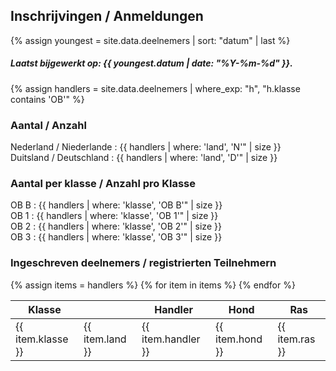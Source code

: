 ## Inschrijvingen / Anmeldungen

{% assign youngest = site.data.deelnemers | sort: "datum" | last %}

##### Laatst bijgewerkt op: {{ youngest.datum | date: "%Y-%m-%d" }}.

{% assign handlers = site.data.deelnemers | where_exp: "h", "h.klasse contains 'OB'" %}

### Aantal / Anzahl<br/>

Nederland / Niederlande : {{ handlers | where: 'land', 'N'" | size }}<br/>
Duitsland / Deutschland : {{ handlers | where: 'land', 'D'" | size }}<br/>

### Aantal per klasse / Anzahl pro Klasse<br/>

OB B : {{ handlers | where: 'klasse', 'OB B'" | size }}<br/>
OB 1 : {{ handlers | where: 'klasse', 'OB 1'" | size }}<br/>
OB 2 : {{ handlers | where: 'klasse', 'OB 2'" | size }}<br/>
OB 3 : {{ handlers | where: 'klasse', 'OB 3'" | size }}<br/>

### Ingeschreven deelnemers / registrierten Teilnehmern

<table>
  <thead>
    <tr>
      <th>Klasse</th>
      <th></th>
      <th>Handler</th>
      <th>Hond</th>
      <th>Ras</th>
    </tr>
  </thead>
  <tbody>
{% assign items = handlers %}
{% for item in items %}
    <tr align="left">
      <td>{{ item.klasse }}</td>
      <td>{{ item.land }}</td>
      <td>{{ item.handler }}</td>
      <td>{{ item.hond }}</td>
      <td>{{ item.ras }}</td>
    </tr>
{% endfor %}
  </tbody>
</table>
